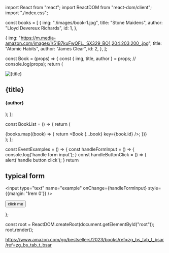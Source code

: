 

import React from "react";
import ReactDOM from "react-dom/client";
import "./index.css";

const books = [
  {
    img: "./images/book-1.jpg",
    title: "Stone Maidens",
    author: "Lloyd Devereux Richards",
    id: 1,
  },

  {
    img: "https://m.media-amazon.com/images/I/51B7kuFwQFL._SX329_BO1,204,203,200_.jpg",
    title: "Atomic Habits",
    author: "James Clear",
    id: 2,
  },
];

const Book = (props) => {
  const { img, title, author } = props;
  // console.log(props);
  return (
    <article className="book">
      <img src={img} alt={title} />
      <h2>{title}</h2>
      <h4>{author}</h4>
    </article>
  );
};

const BookList = () => {
  return (
    <section className="booklist">
      <EventExamples/>
      {books.map((book) => {
        return <Book {...book} key={book.id} />;
      })}
    </section>
  );
};

const EventExamples = () => {
  const handleFormInput = () => {
    console.log('handle form input');
  }
  const handleButtonClick = () => {
    alert('handle button click');
  }
  return <section>
    <form>
      <h2>typical form</h2>
      <input type="text" name="example" onChange={handleFormInput} style={{margin: '1rem 0'}} />
    </form>
    <button onClick={handleButtonClick}>click me</button>
  </section>
};

const root = ReactDOM.createRoot(document.getElementById("root"));
root.render(<BookList />);






https://www.amazon.com/gp/bestsellers/2023/books/ref=zg_bs_tab_t_bsar/ref=zg_bs_tab_t_bsar